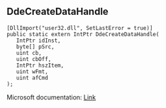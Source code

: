 ## DdeCreateDataHandle

```
[DllImport("user32.dll", SetLastError = true)]
public static extern IntPtr DdeCreateDataHandle(
   IntPtr idInst,
   byte[] pSrc,
   uint cb,
   uint cbOff,
   IntPtr hszItem,
   uint wFmt,
   uint afCmd
);
```

Microsoft documentation: [Link](https://learn.microsoft.com/en-us/windows/win32/api/ddeml/nf-ddeml-ddecreatedatahandle)
